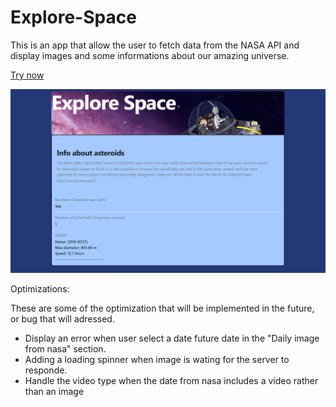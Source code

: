 # Explore-Space

This is an app that allow the user to fetch data from the NASA API and display images and some informations about our amazing universe.

<a href="https://explore-space-app.netlify.app">Try now</a>

<img width="700px" heigth="900" src="https://github.com/maurobusso/Explore-Space/blob/main/explore-space.png">

Optimizations:


These are some of the optimization that will be implemented in the future, or bug that will adressed.
- Display an error when user select a date future date in the "Daily image from nasa" section.
- Adding a loading spinner when image is wating for the server to responde.
- Handle the video type when the date from nasa includes a video rather than an image

